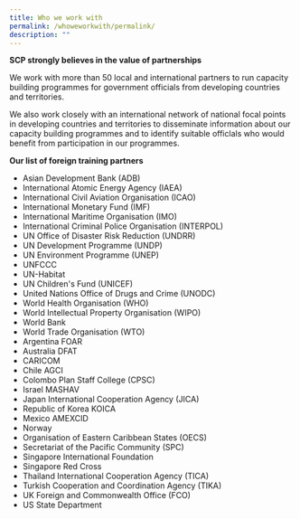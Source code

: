 ```yaml
---
title: Who we work with
permalink: /whoweworkwith/permalink/
description: ""
---
```

**SCP strongly believes in the value of partnerships**

We work with more than 50 local and international partners to run capacity building programmes for government officials from developing countries and territories. 

We also work closely with an international network of national focal points in developing countries and territories to disseminate information about our capacity building programmes and to identify suitable officlals who would benefit from participation in our programmes.  

**Our list of foreign training partners**

* Asian Development Bank (ADB)
* International Atomic Energy Agency (IAEA)
* International Civil Aviation Organisation (ICAO)
* International Monetary Fund (IMF)
* International Maritime Organisation (IMO)
* International Criminal Police Organisation (INTERPOL) 
* UN Office of Disaster Risk Reduction (UNDRR)
* UN Development Programme (UNDP)
* UN Environment Programme (UNEP)
* UNFCCC
* UN-Habitat
* UN Children's Fund (UNICEF)
* United Nations Office of Drugs and Crime (UNODC)
* World Health Organisation (WHO)
* World Intellectual Property Organisation (WIPO)
* World Bank
* World Trade Organisation (WTO)
* Argentina FOAR
* Australia DFAT
* CARICOM
* Chile AGCI
* Colombo Plan Staff College (CPSC)
* Israel MASHAV
* Japan International Cooperation Agency (JICA)
* Republic of Korea KOICA
* Mexico AMEXCID
* Norway
* Organisation of Eastern Caribbean States (OECS)
* Secretariat of the Pacific Community (SPC)
* Singapore International Foundation
* Singapore Red Cross
* Thailand International Cooperation Agency (TICA)
* Turkish Cooperation and Coordination Agency (TIKA)
* UK Foreign and Commonwealth Office (FCO)
* US State Department